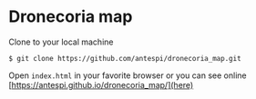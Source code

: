 # Dronecoria map

Clone to your local machine

    $ git clone https://github.com/antespi/dronecoria_map.git

Open `index.html` in your favorite browser or you can see online [https://antespi.github.io/dronecoria_map/](here)
